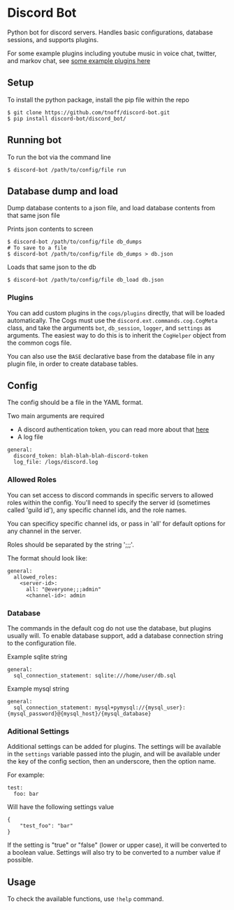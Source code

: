 # Discord Bot


Python bot for discord servers. Handles basic configurations, database sessions, and supports plugins.

For some example plugins including youtube music in voice chat, twitter, and markov chat, see [some example plugins here](https://github.com/tnoff/discord-bot-plugins)

## Setup

To install the python package, install the pip file within the repo

```
$ git clone https://github.com/tnoff/discord-bot.git
$ pip install discord-bot/discord_bot/
```

## Running bot

To run the bot via the command line

```
$ discord-bot /path/to/config/file run
```

## Database dump and load

Dump database contents to a json file, and load database contents from that same json file


Prints json contents to screen
```
$ discord-bot /path/to/config/file db_dumps
# To save to a file
$ discord-bot /path/to/config/file db_dumps > db.json
```

Loads that same json to the db
```
$ discord-bot /path/to/config/file db_load db.json
```

### Plugins


You can add custom plugins in the `cogs/plugins` directly, that will be loaded automatically. The Cogs must use the `discord.ext.commands.cog.CogMeta` class, and take the arguments `bot`, `db_session`, `logger`, and `settings` as arguments. The easiest way to do this is to inherit the `CogHelper` object from the common cogs file.

You can also use the `BASE` declarative base from the database file in any plugin file, in order to create database tables.

## Config

The config should be a file in the YAML format.

Two main arguments are required
- A discord authentication token, you can read more about that [here](https://discord.com/developers/docs/topics/oauth2)
- A log file

```
general:
  discord_token: blah-blah-blah-discord-token
  log_file: /logs/discord.log
```

### Allowed Roles

You can set access to discord commands in specific servers to allowed roles within the config. You'll need to specify the server id (sometimes called 'guild id'), any specific channel ids, and the role names.

You can specificy specific channel ids, or pass in 'all' for default options for any channel in the server.

Roles should be separated by the string ';;;'.

The format should look like:
```
general:
  allowed_roles:
    <server-id>:
      all: "@everyone;;;admin"
      <channel-id>: admin
```

### Database

The commands in the default cog do not use the database, but plugins usually will. To enable database support, add a database connection string to the configuration file.

Example sqlite string
```
general:
  sql_connection_statement: sqlite:///home/user/db.sql
```

Example mysql string
```
general:
  sql_connection_statement: mysql+pymysql://{mysql_user}:{mysql_password}@{mysql_host}/{mysql_database}
```

### Aditional Settings


Additional settings can be added for plugins. The settings will be available in the `settings` variable passed into the plugin, and will be available under the key of the config section, then an underscore, then the option name.

For example:

```
test:
  foo: bar
```

Will have the following settings value

```
{
    "test_foo": "bar"
}
```

If the setting is "true" or "false" (lower or upper case), it will be converted to a boolean value. Settings will also try to be converted to a number value if possible.

## Usage

To check the available functions, use `!help` command.